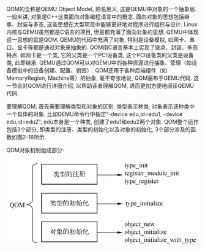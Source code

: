
QOM的全称是QEMU Object Model, 顾名思义, 这是QEMU中对象的一个抽象层. 一般来讲, 对象是C++这类面向对象编程语言中的概念. 面向对象的思想包括继承、封装与多态, 这些思想在大型项目中能够更好地对程序进行组织与设计. Linux内核与QEMU虽然都是C语言的项目, 但是都充满了面向对象的思想, QEMU中体现这一思想的就是QOM. QEMU的代码中充满了对象, 特别是设备模拟, 如网卡、串口、显卡等都是通过对象来抽象的. QOM用C语言基本上实现了继承、封装、多态特点. 如网卡是一个类, 它的父类是一个PCI设备类, 这个PCI设备类的父类是设备类, 此即继承. QEMU通过QOM可以对QEMU中的各种资源进行抽象、管理（如设备模拟中的设备创建、配置、销毁）. QOM还用于各种后端组件（如MemoryRegion, Machine等）的抽象, 毫不夸张地说, QOM遍布于QEMU代码. 这一节会对QOM进行详细介绍, 以帮助读者理解QOM, 进而更加方便地阅读QEMU代码.

要理解QOM, 首先需要理解类型和对象的区别. 类型表示种类, 对象表示该种类中一个具体的对象. 比如QEMU命令行中指定"-device edu,id=edu1, -device edu,id=edu2", edu本身是一个种类, 创建了edu1和edu2两个对象. QOM整个运作包括3个部分, 即类型的注册、类型的初始化以及对象的初始化, 3个部分涉及的函数如图2-16所示.

QOM对象机制组成部分:

![2024-06-23-00-00-41.png](./images/2024-06-23-00-00-41.png)

